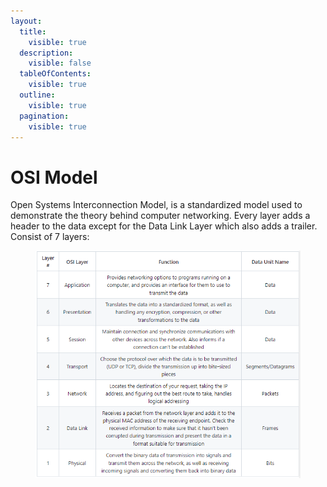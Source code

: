 ```yaml
---
layout:
  title:
    visible: true
  description:
    visible: false
  tableOfContents:
    visible: true
  outline:
    visible: true
  pagination:
    visible: true
---
```


# OSI Model

Open Systems Interconnection Model, is a standardized model used to demonstrate the theory behind computer networking. Every layer adds a header to the data except for the Data Link Layer which also adds a trailer. Consist of 7 layers:

<figure><img src="../../.gitbook/assets/image (282).png" alt=""><figcaption></figcaption></figure>
